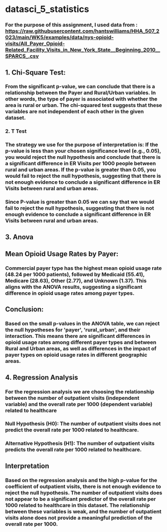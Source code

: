 # datasci_5_statistics
### For the purpose of this assignment, I used data from : https://raw.githubusercontent.com/hantswilliams/HHA_507_2023/main/WK5/examples/data/nys-opioid-visits/All_Payer_Opioid-Related_Facility_Visits_in_New_York_State__Beginning_2010__SPARCS_.csv 

## 1. Chi-Square Test:
### From the significant p-value, we can conclude that there is a relationship between the Payer and Rural/Urban variables. In other words, the type of payer is associated with whether the area is rural or urban. The chi-squared test suggests that these variables are not independent of each other in the given dataset.

### 2. T Test
### The strategy we use for the purpose of interpretation is: If the p-value is less than your chosen significance level (e.g., 0.05), you would reject the null hypothesis and conclude that there is a significant difference in ER Visits per 1000 people between rural and urban areas. If the p-value is greater than 0.05, you would fail to reject the null hypothesis, suggesting that there is not enough evidence to conclude a significant difference in ER Visits between rural and urban areas.
### Since P-value is greater than 0.05 we can say that we would fail to reject the null hypothesis, suggesting that there is not enough evidence to conclude a significant difference in ER Visits between rural and urban areas.

## 3. Anova
## Mean Opioid Usage Rates by Payer:
### Commercial payer type has the highest mean opioid usage rate (48.24 per 1000 patients), followed by Medicaid (55.41), Medicare (28.63), Other (2.77), and Unknown (1.37). This aligns with the ANOVA results, suggesting a significant difference in opioid usage rates among payer types.

## Conclusion:
### Based on the small p-values in the ANOVA table, we can reject the null hypotheses for 'payer', 'rural_urban', and their interaction. This means there are significant differences in opioid usage rates among different payer types and between Rural and Urban areas, as well as differences in the impact of payer types on opioid usage rates in different geographic areas.

## 4. Regression Analysis
### For the regression analysis we are choosing the relationship between the number of outpatient visits (independent variable) and the overall rate per 1000 (dependent variable) related to healthcare
### Null Hypothesis (H0): The number of outpatient visits does not predict the overall rate per 1000 related to healthcare.
### Alternative Hypothesis (H1): The number of outpatient visits predicts the overall rate per 1000 related to healthcare.

## Interpretation
### Based on the regression analysis and the high p-value for the coefficient of outpatient visits, there is not enough evidence to reject the null hypothesis. The number of outpatient visits does not appear to be a significant predictor of the overall rate per 1000 related to healthcare in this dataset. The relationship between these variables is weak, and the number of outpatient visits alone does not provide a meaningful prediction of the overall rate per 1000.
